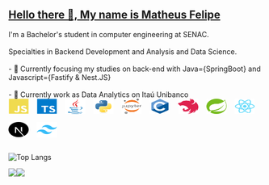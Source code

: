 ## <a href="https://youtu.be/rEq1Z0bjdwc?si=F9pim89vYHNMcRxR&t=7" id="hello" target="_blank"> Hello there 👋, My name is Matheus Felipe </a>

<div style="display:flex; flex-direction: column;">
I'm a Bachelor's student in computer engineering at SENAC.
<br /><br />
Specialties in Backend Development and Analysis and Data Science.
<br /><br />
- 🔭 Currently focusing my studies on back-end with Java={SpringBoot} and Javascript={Fastify & Nest.JS}
<br /><br />
- 💼 Currently work as Data Analytics on Itaú Unibanco
</div>

<div style="display:flex; flex-direction: row; flex-wrap: wrap; gap: 1rem;">
  <img align="center" height="30" width="40" src="https://raw.githubusercontent.com/devicons/devicon/master/icons/javascript/javascript-plain.svg">
  <img align="center" height="30" width="40" src="https://raw.githubusercontent.com/devicons/devicon/master/icons/typescript/typescript-plain.svg">
  <img align="center" height="30" width="40" src="https://raw.githubusercontent.com/devicons/devicon/master/icons/java/java-original.svg">
  <img align="center" height="30" width="40" src="https://raw.githubusercontent.com/devicons/devicon/master/icons/python/python-original.svg">
  <img align="center" height="30" width="40" src="https://raw.githubusercontent.com/devicons/devicon/master/icons/jupyter/jupyter-original-wordmark.svg">
  <img align="center" height="30" width="40" src="https://raw.githubusercontent.com/devicons/devicon/master/icons/c/c-original.svg">
  <img align="center" height="30" width="40" src="https://raw.githubusercontent.com/devicons/devicon/master/icons/nestjs/nestjs-plain.svg">
  <img align="center" height="30" width="40" src="https://raw.githubusercontent.com/devicons/devicon/master/icons/spring/spring-original.svg">
  <img align="center" height="30" width="40" src="https://raw.githubusercontent.com/devicons/devicon/master/icons/react/react-original.svg">
  <img align="center" height="30" width="40" src="https://raw.githubusercontent.com/devicons/devicon/master/icons/nextjs/nextjs-original.svg" style="fill:white; color:white; background-color:tra">
  <img align="center" height="30" width="40" src="https://raw.githubusercontent.com/devicons/devicon/master/icons/tailwindcss/tailwindcss-plain.svg">
</div>
<br />

![Top Langs](https://github-readme-stats.vercel.app/api/top-langs/?username=Ndrake337&exclude_repo=cem_clipnet&layout=compact&theme=dracula&hide=jupyter%20notebook)

<div style="display:flex; flex-direction: row; flex-wrap: wrap;"> 
  <a href = "mailto:matheus.felipe337@gmail.com"><img src="https://img.shields.io/badge/-Gmail-%23333?style=for-the-badge&logo=gmail&logoColor=white" target="_blank"></a>
  <a href="https://www.linkedin.com/in/matheus-felipe-neves-campos-cardoso-92828114a/" target="_blank"><img src="https://img.shields.io/badge/-LinkedIn-%230077B5?style=for-the-badge&logo=linkedin&logoColor=white" target="_blank"></a> 
</div>
